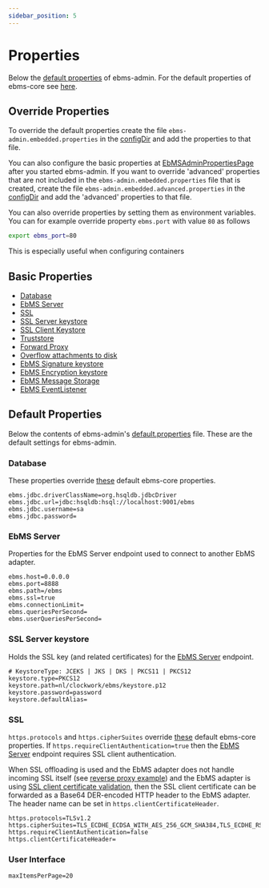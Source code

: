 ```yaml
---
sidebar_position: 5
---
```


# Properties

Below the [default properties](#default-properties) of ebms-admin. For the default properties of ebms-core see [here](/ebms-core/properties.md).

## Override Properties

To override the default properties create the file `ebms-admin.embedded.properties` in the [configDir](command#start-with-config-directory-conf) and add the properties to that file.

You can also configure the basic properties at [EbMSAdminPropertiesPage](https://localhost:8080/wicket/bookmarkable/nl.clockwork.ebms.admin.web.configuration.EbMSAdminPropertiesPage) after you started ebms-admin. If you want to override 'advanced' properties that are not included in the `ebms-admin.embedded.properties` file that is created, create the file `ebms-admin.embedded.advanced.properties` in the [configDir](command#start-with-config-directory-conf) and add the 'advanced' properties to that file.

You can also override properties by setting them as environment variables. You can for example override property `ebms.port` with value `80` as follows

```sh
export ebms_port=80
```

This is especially useful when configuring containers

## Basic Properties

- [Database](#database)
- [EbMS Server](#ebms-server)
- [SSL](#ssl)
- [SSL Server keystore](#ssl-server-keystore)
- [SSL Client Keystore](/ebms-core/properties.md#ssl-client-keystore)
- [Truststore](/ebms-core/properties.md#truststore)
- [Forward Proxy](/ebms-core/properties.md#forward-proxy)
- [Overflow attachments to disk](/ebms-core/properties.md#overflow-attachments-to-disk)
- [EbMS Signature keystore](/ebms-core/properties.md#signature-keystore)
- [EbMS Encryption keystore](/ebms-core/properties.md#encryption-keystore)
- [EbMS Message Storage](/ebms-core/properties.md#ebms-message-storage)
- [EbMS EventListener](/ebms-core/properties.md#eventlistener)

## Default Properties

Below the contents of ebms-admin's [default.properties](https://github.com/eluinstrablob/ebms-admin-@ebms.branch.version@/src/main/resources/nl/clockwork/ebms/admin/default.properties) file. These are the default settings for ebms-admin.

### Database

These properties override [these](/ebms-core/properties.md#database) default ebms-core properties.

```properties
ebms.jdbc.driverClassName=org.hsqldb.jdbcDriver
ebms.jdbc.url=jdbc:hsqldb:hsql://localhost:9001/ebms
ebms.jdbc.username=sa
ebms.jdbc.password=
```

### EbMS Server

Properties for the EbMS Server endpoint used to connect to another EbMS adapter.

```properties
ebms.host=0.0.0.0
ebms.port=8888
ebms.path=/ebms
ebms.ssl=true
ebms.connectionLimit=
ebms.queriesPerSecond=
ebms.userQueriesPerSecond=
```

### SSL Server keystore

Holds the SSL key (and related certificates) for the [EbMS Server](#ebms-server) endpoint.

```properties
# KeystoreType: JCEKS | JKS | DKS | PKCS11 | PKCS12
keystore.type=PKCS12
keystore.path=nl/clockwork/ebms/keystore.p12
keystore.password=password
keystore.defaultAlias=
```

### SSL

`https.protocols` and `https.cipherSuites` override [these](/ebms-core/properties.md#ssl) default ebms-core properties. If `https.requireClientAuthentication=true` then the [EbMS Server](#ebms-server) endpoint requires SSL client authentication.

When SSL offloading is used and the EbMS adapter does not handle incoming SSL itself (see [reverse proxy example](deployment#behind-a-reverse-proxy)) and the EbMS adapter is using [SSL client certificate validation](/ebms-core/properties.md#ssl), then the SSL client certificate can be forwarded as a Base64 DER-encoded HTTP header to the EbMS adapter. The header name can be set in `https.clientCertificateHeader`.

```properties
https.protocols=TLSv1.2
https.cipherSuites=TLS_ECDHE_ECDSA_WITH_AES_256_GCM_SHA384,TLS_ECDHE_RSA_WITH_AES_256_GCM_SHA384
https.requireClientAuthentication=false
https.clientCertificateHeader=
```

### User Interface

```properties
maxItemsPerPage=20
```
